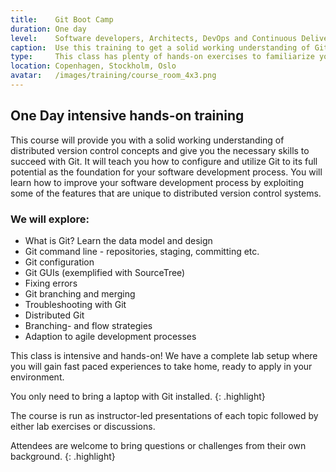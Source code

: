 ```yaml
---
title:    Git Boot Camp
duration: One day
level:    Software developers, Architects, DevOps and Continuous Delivery practitioners
caption:  Use this training to get a solid working understanding of Git
type:     This class has plenty of hands-on exercises to familiarize yourself with the nitty-gritty details of Git
location: Copenhagen, Stockholm, Oslo
avatar:   /images/training/course_room_4x3.png
---
```


## One Day intensive hands-on training

This course will provide you with a solid working understanding of distributed version control concepts and give you the necessary skills to succeed with Git.
It will teach you how to configure and utilize Git to its full potential as the foundation for your software development process.
You will learn how to improve your software development process by exploiting some of the features that are unique to distributed version control systems.


### We will explore:

* What is Git? Learn the data model and design
* Git command line - repositories, staging, committing etc.
* Git configuration
* Git GUIs (exemplified with SourceTree)
* Fixing errors
* Git branching and merging
* Troubleshooting with Git
* Distributed Git
* Branching- and flow strategies
* Adaption to agile development processes


This class is intensive and hands-on!
We have a complete lab setup where you will gain fast paced experiences to take home, ready to apply in your environment.

You only need to bring a laptop with Git installed.
{: .highlight}

The course is run as instructor-led presentations of each topic followed by either lab exercises or discussions.

Attendees are welcome to bring questions or challenges from their own background.
{: .highlight}
